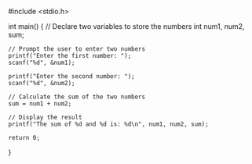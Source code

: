 #include <stdio.h>

int main() {
    // Declare two variables to store the numbers
    int num1, num2, sum;

    // Prompt the user to enter two numbers
    printf("Enter the first number: ");
    scanf("%d", &num1);

    printf("Enter the second number: ");
    scanf("%d", &num2);

    // Calculate the sum of the two numbers
    sum = num1 + num2;

    // Display the result
    printf("The sum of %d and %d is: %d\n", num1, num2, sum);

    return 0;
}
